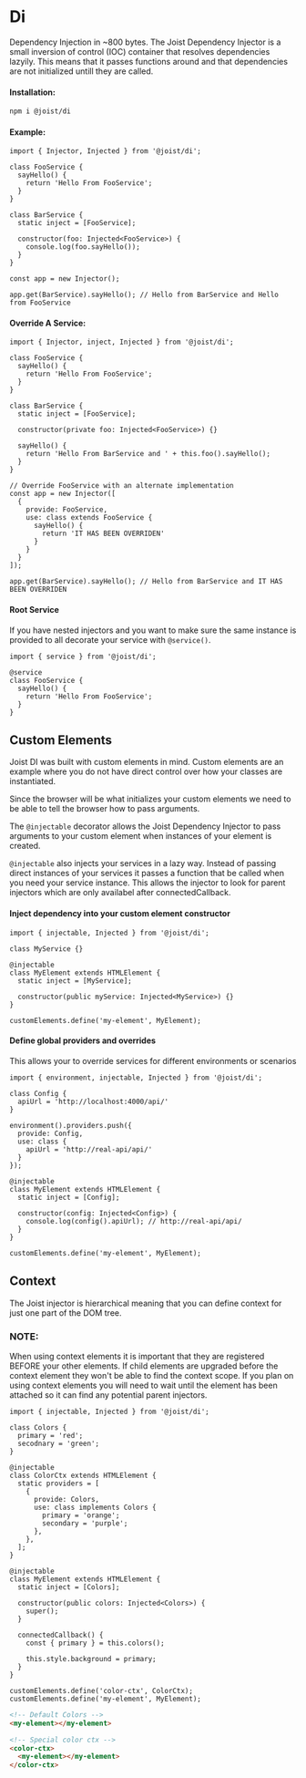 # Di

Dependency Injection in ~800 bytes. The Joist Dependency Injector is a small inversion of control (IOC) container that resolves dependencies lazyily.
This means that it passes functions around and that dependencies are not initialized untill they are called.

#### Installation:

```BASH
npm i @joist/di
```

#### Example:

```TS
import { Injector, Injected } from '@joist/di';

class FooService {
  sayHello() {
    return 'Hello From FooService';
  }
}

class BarService {
  static inject = [FooService];

  constructor(foo: Injected<FooService>) {
    console.log(foo.sayHello());
  }
}

const app = new Injector();

app.get(BarService).sayHello(); // Hello from BarService and Hello from FooService
```

#### Override A Service:

```TS
import { Injector, inject, Injected } from '@joist/di';

class FooService {
  sayHello() {
    return 'Hello From FooService';
  }
}

class BarService {
  static inject = [FooService];

  constructor(private foo: Injected<FooService>) {}

  sayHello() {
    return 'Hello From BarService and ' + this.foo().sayHello();
  }
}

// Override FooService with an alternate implementation
const app = new Injector([
  {
    provide: FooService,
    use: class extends FooService {
      sayHello() {
        return 'IT HAS BEEN OVERRIDEN'
      }
    }
  }
]);

app.get(BarService).sayHello(); // Hello from BarService and IT HAS BEEN OVERRIDEN
```

#### Root Service

If you have nested injectors and you want to make sure the same instance is provided to all decorate your service with `@service()`.

```TS
import { service } from '@joist/di';

@service
class FooService {
  sayHello() {
    return 'Hello From FooService';
  }
}
```

## Custom Elements

Joist DI was built with custom elements in mind. Custom elements are an example where you do not have direct control over how your classes are instantiated.

Since the browser will be what initializes your custom elements we need to be able to tell the browser how to pass arguments.

The `@injectable` decorator allows the Joist Dependency Injector to pass arguments to your custom element when instances of your element is created.

`@injectable` also injects your services in a lazy way. Instead of passing direct instances of your services it passes a function that be called when you need your service instance. This allows the injector to look for parent injectors which are only availabel after connectedCallback.

#### Inject dependency into your custom element constructor

```TS
import { injectable, Injected } from '@joist/di';

class MyService {}

@injectable
class MyElement extends HTMLElement {
  static inject = [MyService];

  constructor(public myService: Injected<MyService>) {}
}

customElements.define('my-element', MyElement);
```

#### Define global providers and overrides

This allows your to override services for different environments or scenarios

```TS
import { environment, injectable, Injected } from '@joist/di';

class Config {
  apiUrl = 'http://localhost:4000/api/'
}

environment().providers.push({
  provide: Config,
  use: class {
    apiUrl = 'http://real-api/api/'
  }
});

@injectable
class MyElement extends HTMLElement {
  static inject = [Config];

  constructor(config: Injected<Config>) {
    console.log(config().apiUrl); // http://real-api/api/
  }
}

customElements.define('my-element', MyElement);
```

## Context

The Joist injector is hierarchical meaning that you can define context for just one part of the DOM tree.

### NOTE:

When using context elements it is important that they are registered BEFORE your other elements.
If child elements are upgraded before the context element they won't be able to find the context scope.
If you plan on using context elements you will need to wait until the element has been attached so it can find any potential parent injectors.

```TS
import { injectable, Injected } from '@joist/di';

class Colors {
  primary = 'red';
  secodnary = 'green';
}

@injectable
class ColorCtx extends HTMLElement {
  static providers = [
    {
      provide: Colors,
      use: class implements Colors {
        primary = 'orange';
        secondary = 'purple';
      },
    },
  ];
}

@injectable
class MyElement extends HTMLElement {
  static inject = [Colors];

  constructor(public colors: Injected<Colors>) {
    super();
  }

  connectedCallback() {
    const { primary } = this.colors();

    this.style.background = primary;
  }
}

customElements.define('color-ctx', ColorCtx);
customElements.define('my-element', MyElement);
```

```HTML
<!-- Default Colors -->
<my-element></my-element>

<!-- Special color ctx -->
<color-ctx>
  <my-element></my-element>
</color-ctx>
```
